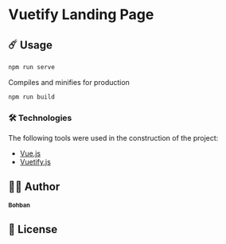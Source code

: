 # Vuetify Landing Page

## ☄️ Usage

```bash
npm run serve
```

Compiles and minifies for production
```bash
npm run build
```

### 🛠️ Technologies

The following tools were used in the construction of the project:

- [Vue.js](https://vuejs.org/)
- [Vuetify.js](https://vuetifyjs.com/)

## 👷‍♂️ Author
 <sub><b>Bohban</b></sub>

## 🔑 License